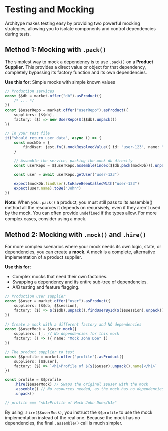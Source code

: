 # Testing and Mocking

Architype makes testing easy by providing two powerful mocking strategies, allowing you to isolate components and control dependencies during tests.

## Method 1: Mocking with `.pack()`

The simplest way to mock a dependency is to use `.pack()` on a **Product Supplier**. This provides a direct value or object for that dependency, completely bypassing its factory function and its own dependencies.

**Use this for:** Simple mocks with simple known values

```typescript
// Production services
const $$db = market.offer("db").asProduct({
    /* ... */
})
const $$userRepo = market.offer("userRepo").asProduct({
    suppliers: [$$db],
    factory: ($) => new UserRepo($($$db).unpack())
})

// In your test file
it("should return user data", async () => {
    const mockDb = {
        findUser: jest.fn().mockResolvedValue({ id: "user-123", name: "John" })
    }

    // Assemble the service, packing the mock db directly
    const userRepo = $$userRepo.assemble(index($$db.pack(mockDb))).unpack()

    const user = await userRepo.getUser("user-123")

    expect(mockDb.findUser).toHaveBeenCalledWith("user-123")
    expect(user.name).toBe("John")
})
```

**Note**: When you `.pack()` a product, you must still pass to its assemble() method all the resources it depends on recursively, even if they aren't used by the mock. You can often provide `undefined` if the types allow. For more complex cases, consider using a mock.

## Method 2: Mocking with `.mock()` and `.hire()`

For more complex scenarios where your mock needs its own logic, state, or dependencies, you can create a **mock**. A mock is a complete, alternative implementation of a product supplier.

**Use this for:**

-   Complex mocks that need their own factories.
-   Swapping a dependency and its entire sub-tree of dependencies.
-   A/B testing and feature flagging.

```typescript
// Production user supplier
const $$user = market.offer("user").asProduct({
    suppliers: [$$db, $$session],
    factory: ($) => $($$db).unpack().findUserById($($$session).unpack().userId)
})

// Create a mock with a different factory and NO dependencies
const $$userMock = $$user.mock({
    suppliers: [], // No dependencies for this mock
    factory: () => ({ name: "Mock John Doe" })
})

// The product supplier to test
const $$profile = market.offer("profile").asProduct({
    suppliers: [$$user],
    factory: ($) => `<h1>Profile of ${$($$user).unpack().name}</h1>`
})

const profile = $$profile
    .hire($$userMock) // Swaps the original $$user with the mock
    .assemble() // No resources needed, as the mock has no dependencies
    .unpack()

// profile === "<h1>Profile of Mock John Doe</h1>"
```

By using `.hire($$userMock)`, you instruct the `$$profile` to use the mock implementation instead of the real one. Because the mock has no dependencies, the final `.assemble()` call is much simpler.
